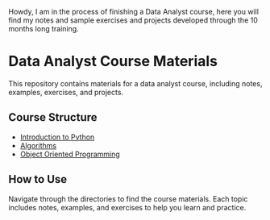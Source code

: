 Howdy, 
I am in the process of finishing a Data  Analyst course, here you will find my notes and sample exercises and projects developed through the 10 months long training. 


# Data Analyst Course Materials

This repository contains materials for a data analyst course, including notes, examples, exercises, and projects.

## Course Structure

- [Introduction to Python](Intro_to_Python/README.md)
- [Algorithms](https://github.com/Edu963/data-analyst-course-materials/tree/main/Algorithms)
- [Object Oriented Programming](https://github.com/Edu963/data-analyst-course-materials/tree/main/Object-Oriented%20Programming)

## How to Use

Navigate through the directories to find the course materials. Each topic includes notes, examples, and exercises to help you learn and practice.
